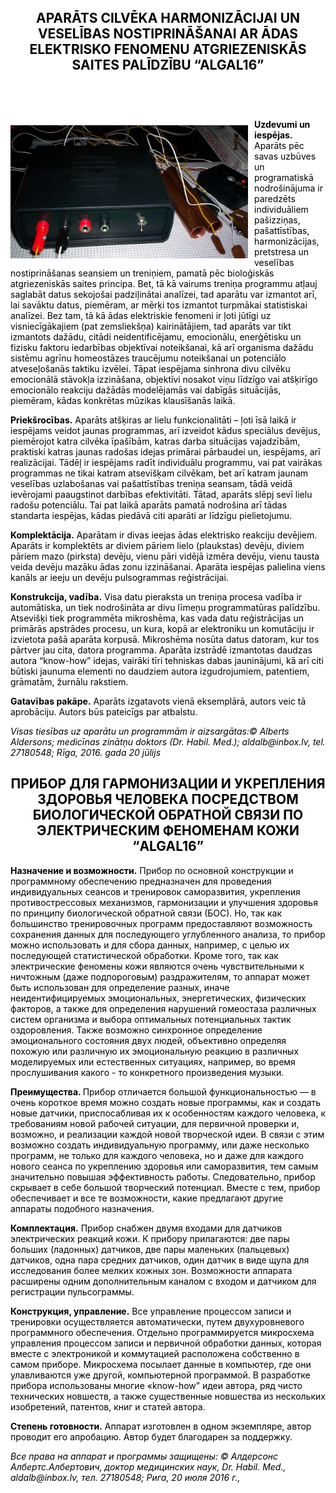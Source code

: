 


<!DOCTYPE html>

<html lang="en">

<head>

<meta charset="utf-8">
<title>ALGAL16</title>
<meta name="ALGAL16">
<!--[if lt IE 9]>
<script src="//html5shim.googlecode.com/svn/trunk/html5.js"></script>
<![endif]-->

<style>
html { color: black; background-color: white; text-align: center; font-family: times-new-roman; }
body { width: 990px; margin: 0 auto 0 auto; text-align: left; padding: 5px; }
header { width: 100%; display: table; }
article { width: 600px; float: center;  display: table; color: black;}
nav { width: 330px; float: left; display: table; }
body { background-color: white; }
header { background-color: white; color: grey; text-align: center; }
nav { background-color: white; text-    padding: 10px;
}

h2 {
    text-align: center;
}
</style>

</head>

<body>
<header>
<h2 style="color: black; text-align: center;"> APARĀTS CILVĒKA HARMONIZĀCIJAI UN VESELĪBAS NOSTIPRINĀŠANAI AR ĀDAS ELEKTRISKO
FENOMENU ATGRIEZENISKĀS SAITES PALĪDZĪBU “ALGAL16”</h2>
</header>
<p>

<img style="float: left; margin: 10px 10px 0px 0px; width: 380px;" src="algal16.png">
<p>

<b>Uzdevumi un iespējas.</b> Aparāts pēc savas uzbūves un programatiskā nodrošinājuma ir paredzēts individuāliem pašizziņas, pašattīstības,
harmonizācijas, pretstresa un veselības nostiprināšanas seansiem un treniņiem, pamatā pēc bioloģiskās atgriezeniskās
 saites principa. Bet, tā kā vairums treniņa programmu atļauj saglabāt datus sekojošai padziļinātai analīzei, tad aparātu var izmantot arī, 
lai savāktu datus, piemēram, ar mērķi tos izmantot turpmākai statistiskai analīzei. Bez tam, tā kā ādas elektriskie fenomeni ir ļoti jūtīgi 
uz visniecīgākajiem (pat zemsliekšņa) kairinātājiem, tad aparāts var tikt izmantots dažādu, citādi neidentificējamu, emocionālu,
 enerģētisku un fizisku faktoru iedarbības objektīvai noteikšanai, kā arī organisma dažādu sistēmu agrīnu homeostāzes traucējumu
 noteikšanai un potenciālo atveseļošanās taktiku izvēlei. Tāpat iespējama sinhrona divu cilvēku emocionālā stāvokļa izzināšana,
 objektīvi nosakot viņu līdzīgo vai atšķirīgo emocionālo reakciju dažādās modelējamās vai dabīgās situācijās, piemēram, kādas
 konkrētas mūzikas klausīšanās laikā.
</p><p>
<b>Priekšrocības.</b> Aparāts atšķiras ar lielu funkcionalitāti – ļoti īsā laikā ir iespējams veidot jaunas programmas, arī izveidot kādus speciālus
devējus, piemērojot katra cilvēka īpašībām, katras darba situācijas vajadzībām, praktiski katras jaunas radošas idejas primārai
 pārbaudei un, iespējams, arī realizācijai. Tādēļ ir iespējams radīt individuālu programmu, vai pat vairākas programmas ne tikai katram
 atsevišķam cilvēkam, bet arī katram jaunam veselības uzlabošanas vai pašattīstības treniņa seansam, tādā veidā ievērojami
 paaugstinot darbības efektivitāti. Tātad, aparāts slēpj sevī lielu radošu potenciālu. Tai pat laikā aparāts pamatā nodrošina arī tādas
 standarta iespējas, kādas piedāvā citi aparāti ar līdzīgu pielietojumu. 
</p><p>
<b>Komplektācija.</b> Aparātam ir divas ieejas ādas elektrisko reakciju devējiem. Aparāts ir komplektēts ar diviem pāriem lielo
 (plaukstas) devēju, diviem pāriem mazo (pirksta) devēju, vienu pāri vidējā izmēra devēju, vienu tausta veida devēju mazāku ādas
 zonu izzināšanai. Aparāta iespējas palielina viens kanāls ar ieeju un devēju pulsogrammas  reģistrācijai.
</p><p>
<b>Konstrukcija, vadība.</b> Visa datu pieraksta un treniņa procesa vadība ir automātiska, un tiek nodrošināta ar divu līmeņu
 programmatūras palīdzību. Atsevišķi tiek programmēta mikroshēma, kas vada datu reģistrācijas un primārās apstrādes
 procesu, un kura, kopā ar elektroniku un komutāciju ir izvietota pašā aparāta korpusā. Mikroshēma nosūta datus datoram,
 kur tos pārtver jau cita, datora programma. Aparāta izstrādē izmantotas daudzas autora “know-how” idejas, vairāki
 tīri tehniskas dabas jauninājumi, kā arī citi būtiski jaunuma elementi no daudziem autora izgudrojumiem, patentiem, grāmatām, žurnālu rakstiem.
</p><p>
<b>Gatavības pakāpe.</b> Aparāts izgatavots vienā eksemplārā, autors veic tā aprobāciju. Autors būs pateicīgs par atbalstu.
 </p><p>
<i>Visas tiesības uz aparātu un programmām ir aizsargātas:© Alberts Aldersons; medicīnas zinātņu doktors (Dr. Habil. Med.); 
aldalb@inbox.lv, tel. 27180548; Rīga, 2016. gada 20 jūlijs</i>
</p>

 <h2 style="color: black; text-align: center;"> ПРИБОР ДЛЯ ГАРМОНИЗАЦИИ И УКРЕПЛЕНИЯ ЗДОРОВЬЯ 
ЧЕЛОВЕКА ПОСРЕДСТВОМ БИОЛОГИЧЕСКОЙ ОБРАТНОЙ СВЯЗИ ПО
ЭЛЕКТРИЧЕСКИМ ФЕНОМЕНАМ КОЖИ “ALGAL16”</h2>

<p>

<b>Назначение и возможности.</b> Прибор по основной конструкции и программному
обеспечению предназначен для проведения индивидуальных сеансов и тренировок
саморазвития, укрепления противострессовых механизмов, гармонизации и улучшения здоровья по
принципу биологической обратной связи (БОС). Но, так как большинство тренировочных программ
предоставляют возможность сохранения данных для последующего углубленного анализа, то прибор
можно использовать и для сбора данных, например, с целью их последующей статистической обработки. Кроме того, так как 
электрические феномены
кожи являются очень чувствительными к ничтожным (даже подпороговым) раздражителям, то
аппарат может быть использован для определение разных, иначе неидентифицируемых
эмоциональных, энергетических, физических факторов, а также для определения нарушений
гомеостаза различных систем организма и выбора оптимальных потенциальных тактик оздоровления.
Также возможно синхронное определение эмоционального состояния двух людей, объективно
определяя похожую или различную их эмоциональную реакцию в различных моделируемых или
естественных ситуациях, например, во время прослушивания какого - то конкретного произведения
музыки.
</p><p>
<b>Преимущества. </b> Прибор отличается большой функциональностью — в очень короткое время
можно создать новые программы, как и создать новые датчики, приспосабливая их к особенностям
каждого человека, к требованиям новой рабочей ситуации, для первичной проверки и, возможно, и
реализации каждой новой творческой идеи. В связи с этим возможно создать индивидуальную
программу, или даже несколько программ, не только для каждого человека, но и даже для каждого
нового сеанса по укреплению здоровья или саморазвития, тем самым значительно повышая
эффективность работы. Следовательно, прибор скрывает в себе большой творческий потенциал.
Вместе с тем, прибор обеспечивает и все те возможности, какие предлагают другие аппараты
подобного назначения.
</p><p>
<b>Комплектация.</b> Прибор снабжен двумя входами для датчиков электрических реакций кожи. К
прибору прилагаются: две пары больших (ладонных) датчиков, две пары маленьких (пальцевых)
датчиков, одна пара средних датчиков, один датчик в виде щупа для исследования более мелких
кожных зон. Возможности аппарата расширены одним дополнительным каналом с входом и датчиком
для регистрации пульсограммы.
</p><p>
<b>Конструкция, управление.</b> Все управление процессом записи и тренировки осуществляется
автоматически, путем двухуровневого программного обеспечения. Отдельно программируется
микросхема управления процессом записи и первичной обработки данных, которая вместе с
электроникой и коммутацией расположена собственно в самом приборе. Микросхема посылает
данные в компьютер, где они улавливаются уже другой, компьютерной программой. В разработке
прибора использованы многие «know-how” идеи автора, ряд чисто технических новшеств, а также
существенные новшества из нескольких изобретений, патентов, книг и статей автора.
</p><p>
<b>Степень готовности.</b> Аппарат изготовлен в одном экземпляре, автор
проводит его апробацию. Автор будет благодарен за поддержку.
 </p><p>
<i>Все права на аппарат и программы защищены: © Алдерсонс
Албертс.Албертович, доктор медицинских наук, Dr. Habil. Med.,
aldalb@inbox.lv, тел. 27180548; Рига, 20 июля 2016 г.,</i>

</p>

</body> 
</html>

